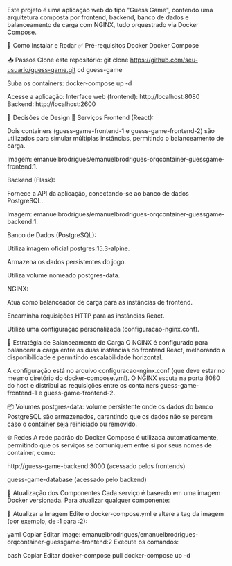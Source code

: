 Este projeto é uma aplicação web do tipo "Guess Game", contendo uma arquitetura composta por frontend, backend, banco de dados e balanceamento de carga com NGINX, tudo orquestrado via Docker Compose.

🚀 Como Instalar e Rodar
✅ Pré-requisitos
Docker
Docker Compose

📥 Passos
Clone este repositório:
git clone https://github.com/seu-usuario/guess-game.git
cd guess-game

Suba os containers:
docker-compose up -d

Acesse a aplicação:
Interface web (frontend): http://localhost:8080
Backend: http://localhost:2600


📐 Decisões de Design
🔧 Serviços
Frontend (React):

Dois containers (guess-game-frontend-1 e guess-game-frontend-2) são utilizados para simular múltiplas instâncias, permitindo o balanceamento de carga.

Imagem: emanuelbrodrigues/emanuelbrodrigues-orqcontainer-guessgame-frontend:1.

Backend (Flask):

Fornece a API da aplicação, conectando-se ao banco de dados PostgreSQL.

Imagem: emanuelbrodrigues/emanuelbrodrigues-orqcontainer-guessgame-backend:1.

Banco de Dados (PostgreSQL):

Utiliza imagem oficial postgres:15.3-alpine.

Armazena os dados persistentes do jogo.

Utiliza volume nomeado postgres-data.

NGINX:

Atua como balanceador de carga para as instâncias de frontend.

Encaminha requisições HTTP para as instâncias React.

Utiliza uma configuração personalizada (configuracao-nginx.conf).



🔁 Estratégia de Balanceamento de Carga
O NGINX é configurado para balancear a carga entre as duas instâncias do frontend React, melhorando a disponibilidade e permitindo escalabilidade horizontal.

A configuração está no arquivo configuracao-nginx.conf (que deve estar no mesmo diretório do docker-compose.yml). O NGINX escuta na porta 8080 do host e distribui as requisições entre os containers guess-game-frontend-1 e guess-game-frontend-2.

📦 Volumes
postgres-data: volume persistente onde os dados do banco PostgreSQL são armazenados, garantindo que os dados não se percam caso o container seja reiniciado ou removido.

🌐 Redes
A rede padrão do Docker Compose é utilizada automaticamente, permitindo que os serviços se comuniquem entre si por seus nomes de container, como:

http://guess-game-backend:3000 (acessado pelos frontends)

guess-game-database (acessado pelo backend)


🔄 Atualização dos Componentes
Cada serviço é baseado em uma imagem Docker versionada. Para atualizar qualquer componente:

🔁 Atualizar a Imagem
Edite o docker-compose.yml e altere a tag da imagem (por exemplo, de :1 para :2):

yaml
Copiar
Editar
image: emanuelbrodrigues/emanuelbrodrigues-orqcontainer-guessgame-frontend:2
Execute os comandos:

bash
Copiar
Editar
docker-compose pull
docker-compose up -d